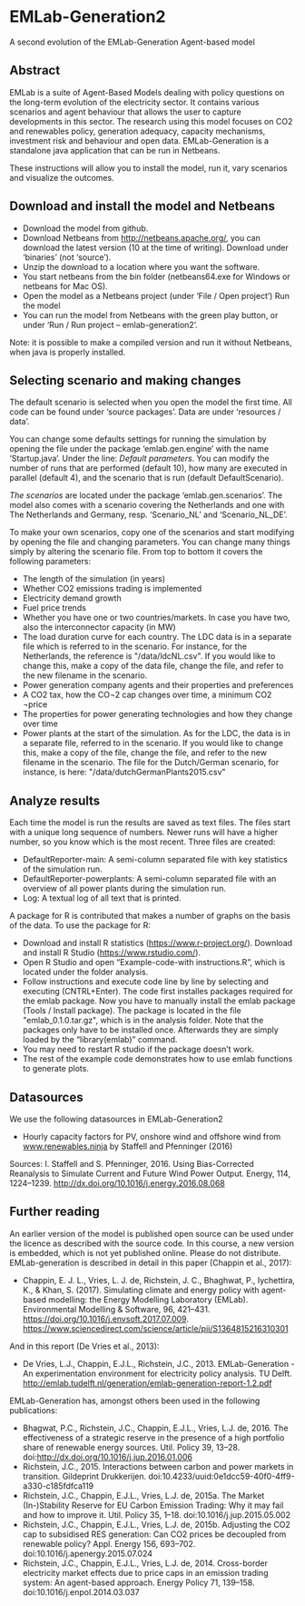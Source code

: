 # EMLab-Generation2

A second evolution of the EMLab-Generation Agent-based model

## Abstract
EMLab is a suite of Agent-Based Models dealing with policy questions on the long-term evolution of the electricity sector. It contains various scenarios and agent behaviour that allows the user to capture developments in this sector. The research using this model focuses on CO2 and renewables policy, generation adequacy, capacity mechanisms, investment risk and behaviour and open data. EMLab-Generation is a standalone java application that can be run in Netbeans. 

These instructions will allow you to install the model, run it, vary scenarios and visualize the outcomes. 

## Download and install the model and Netbeans 
* Download the model from github.
*	Download Netbeans from http://netbeans.apache.org/, you can download the latest version (10 at the time of writing). Download under ‘binaries’ (not ‘source’). 
*	Unzip the download to a location where you want the software. 
*	You start netbeans from the bin folder (netbeans64.exe for Windows or netbeans for Mac OS).
*	Open the model as a Netbeans project (under ‘File / Open project’)
Run the model
*	You can run the model from Netbeans with the green play button, or under ‘Run / Run project – emlab-generation2’.

Note: it is possible to make a compiled version and run it without Netbeans, when java is properly installed. 

## Selecting scenario and making changes
The default scenario is selected when you open the model the first time. All code can be found under ‘source packages’. Data are under ‘resources / data’.

You can change some defaults settings for running the simulation by opening the file under the package ‘emlab.gen.engine’ with the name ‘Startup.java’. Under the line: *Default parameters*. You can modify the number of runs that are performed (default 10), how many are executed in parallel (default 4), and the scenario that is run (default DefaultScenario). 

*The scenarios* are located under the package ‘emlab.gen.scenarios’. The model also comes with a scenario covering the Netherlands and one with The Netherlands and Germany, resp. ‘Scenario_NL’ and ‘Scenario_NL_DE’.

To make your own scenarios, copy one of the scenarios and start modifying by opening the file and changing parameters. You can change many things simply by altering the scenario file. From top to bottom it covers the following parameters:
*	The length of the simulation (in years)
*	Whether CO2 emissions trading is implemented
*	Electricity demand growth
*	Fuel price trends
*	Whether you have one or two countries/markets. In case you have two, also the interconnector capacity (in MW)
*	The load duration curve for each country. The LDC data is in a separate file which is referred to in the scenario. For instance, for the Netherlands, the reference is "/data/ldcNL.csv". If you would like to change this, make a copy of the data file, change the file, and refer to the new filename in the scenario. 
*	Power generation company agents and their properties and preferences
*	A CO2 tax, how the CO¬2 cap changes over time, a minimum CO2 ¬price
*	The properties for power generating technologies and how they change over time
*	Power plants at the start of the simulation. As for the LDC, the data is in a separate file, referred to in the scenario. If you would like to change this, make a copy of the file, change the file, and refer to the new filename in the scenario. The file for the Dutch/German scenario, for instance, is here: "/data/dutchGermanPlants2015.csv"

## Analyze results
Each time the model is run the results are saved as text files. The files start with a unique long sequence of numbers. Newer runs will have a higher number, so you know which is the most recent. Three files are created:
*	DefaultReporter-main: A semi-column separated file with key statistics of the simulation run.
*	DefaultReporter-powerplants: A semi-column separated file with an overview of all power plants during the simulation run. 
*	Log: A textual log of all text that is printed.

A package for R is contributed that makes a number of graphs on the basis of the data. To use the package for R:
*	Download and install R statistics (https://www.r-project.org/). Download and install R Studio (https://www.rstudio.com/).
*	Open R Studio and open “Example-code-with instructions.R”, which is located under the folder analysis.
*	Follow instructions and execute code line by line by selecting and executing (CNTRL+Enter). The code first installes packages required for the emlab package. Now you have to manually install the emlab package (Tools / Install package). The package is located in the file "emlab_0.1.0.tar.gz", which is in the analysis folder. Note that the packages only have to be installed once. Afterwards they are simply loaded by the “library(emlab)” command.
*	You may need to restart R studio if the package doesn’t work.
*	The rest of the example code demonstrates how to use emlab functions to generate plots.

## Datasources

We use the following datasources in EMLab-Generation2

* Hourly capacity factors for PV, onshore wind and offshore wind from www.renewables.ninja by Staffell and Pfenninger (2016)


Sources:
I. Staffell and S. Pfenninger, 2016. Using Bias-Corrected Reanalysis to Simulate Current and Future Wind Power Output. Energy, 114, 1224–1239. http://dx.doi.org/10.1016/j.energy.2016.08.068

## Further reading
An earlier version of the model is published open source can be used under the licence as described with the source code. In this course, a new version is embedded, which is not yet published online. Please do not distribute.
EMLab-generation is described in detail in this paper (Chappin et al., 2017):

*	Chappin, E. J. L., Vries, L. J. de, Richstein, J. C., Bhaghwat, P., Iychettira, K., & Khan, S. (2017). Simulating climate and energy policy with agent-based modelling: the Energy Modelling Laboratory (EMLab). Environmental Modelling & Software, 96, 421–431. https://doi.org/10.1016/j.envsoft.2017.07.009. https://www.sciencedirect.com/science/article/pii/S1364815216310301

And in this report (De Vries et al., 2013):
*	De Vries, L.J., Chappin, E.J.L., Richstein, J.C., 2013. EMLab-Generation - An experimentation environment for electricity policy analysis. TU Delft. http://emlab.tudelft.nl/generation/emlab-generation-report-1.2.pdf

EMLab-Generation has, amongst others been used in the following publications:
*	Bhagwat, P.C., Richstein, J.C., Chappin, E.J.L., Vries, L.J. de, 2016. The effectiveness of a strategic reserve in the presence of a high portfolio share of renewable energy sources. Util. Policy 39, 13–28. doi:http://dx.doi.org/10.1016/j.jup.2016.01.006
*	Richstein, J.C., 2015. Interactions between carbon and power markets in transition. Gildeprint Drukkerijen. doi:10.4233/uuid:0e1dcc59-40f0-4ff9-a330-c185fdfca119
*	Richstein, J.C., Chappin, E.J.L., Vries, L.J. de, 2015a. The Market (In-)Stability Reserve for EU Carbon Emission Trading: Why it may fail and how to improve it. Util. Policy 35, 1–18. doi:10.1016/j.jup.2015.05.002
*	Richstein, J.C., Chappin, E.J.L., Vries, L.J. de, 2015b. Adjusting the CO2 cap to subsidised RES generation: Can CO2 prices be decoupled from renewable policy? Appl. Energy 156, 693–702. doi:10.1016/j.apenergy.2015.07.024
*	Richstein, J.C., Chappin, E.J.L., Vries, L.J. de, 2014. Cross-border electricity market effects due to price caps in an emission trading system: An agent-based approach. Energy Policy 71, 139–158. doi:10.1016/j.enpol.2014.03.037
